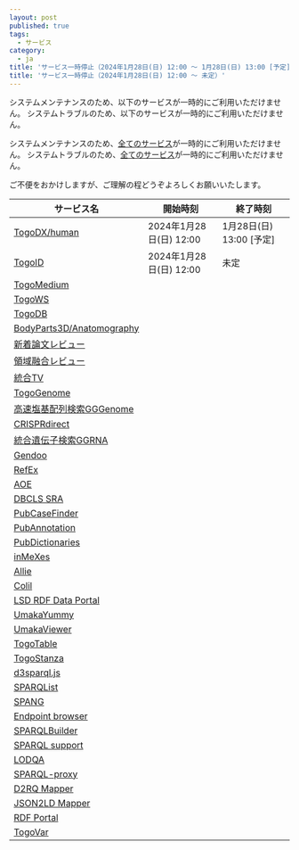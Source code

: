 ```yaml
---
layout: post
published: true
tags:
  - サービス
category:
  - ja
title: 'サービス一時停止（2024年1月28日(日) 12:00 ～ 1月28日(日) 13:00 [予定]）'
title: 'サービス一時停止（2024年1月28日(日) 12:00 ～ 未定）'
---
```

システムメンテナンスのため、以下のサービスが一時的にご利用いただけません。
システムトラブルのため、以下のサービスが一時的にご利用いただけません。

システムメンテナンスのため、[全てのサービス](https://dbcls.rois.ac.jp/services.html)が一時的にご利用いただけません。
システムトラブルのため、[全てのサービス](https://dbcls.rois.ac.jp/services.html)が一時的にご利用いただけません。

ご不便をおかけしますが、ご理解の程どうぞよろしくお願いいたします。


| サービス名| 開始時刻| 終了時刻 |
|---------|--------|---------|
| [TogoDX/human](https://togodx.dbcls.jp/human/) | 2024年1月28日(日) 12:00 | 1月28日(日) 13:00 [予定] |
| [TogoID](https://togoid.dbcls.jp/) | 2024年1月28日(日) 12:00 | 未定|
| [TogoMedium](http://togomedium.org/) |                     |               |
| [TogoWS](http://togows.org/)|             |               |
| [TogoDB](https://togodb.org/)|                     |               |
| [BodyParts3D/Anatomography](https://lifesciencedb.jp/bp3d/?lng=ja) |                     |               |
| [新着論文レビュー](https://first.lifesciencedb.jp/)  |                     |               |
| [領域融合レビュー](https://leading.lifesciencedb.jp/) |                     |               |
| [統合TV](https://togotv.dbcls.jp/) |                     |               |
| [TogoGenome](http://togogenome.org/) |                     |               |
| [高速塩基配列検索GGGenome](https://gggenome.dbcls.jp/) |                     |               |
| [CRISPRdirect](https://crispr.dbcls.jp/)|                     |               |
| [統合遺伝子検索GGRNA](https://ggrna.dbcls.jp/)  |                     |               |
| [Gendoo](https://gendoo.dbcls.jp/) |                     |               |
| [RefEx](https://refex.dbcls.jp/) |                     |               |
| [AOE](https://aoe.dbcls.jp/)|                     |               |
| [DBCLS SRA](https://sra.dbcls.jp/)|                     |               |
| [PubCaseFinder](https://pubcasefinder.dbcls.jp/)|                     |               |
| [PubAnnotation](https://pubannotation.org/home/index?locale=ja) |                     |               |
| [PubDictionaries](https://pubdictionaries.org/)|                     |               |
| [inMeXes](https://docman.dbcls.jp/im/)|                     |               |
| [Allie](https://allie.dbcls.jp/ja)|                     |               |
| [Colil](https://colil.dbcls.jp/browse/papers/)  |                     |               |
| [LSD RDF Data Portal](https://lsd.dbcls.jp/portal/) |                     |               |
| [UmakaYummy](https://yummydata.org/) |                     |               |
| [UmakaViewer](https://umaka-viewer.dbcls.jp/login)|                     |               |
| [TogoTable](https://togotable.dbcls.jp/)|                     |               |
| [TogoStanza](http://togostanza.org/)|                     |               |
| [d3sparql.js](http://biohackathon.org/d3sparql/) |                     |               |
| [SPARQList](https://github.com/dbcls/sparqlist) |                     |               |
| [SPANG](https://spang.dbcls.jp/) |                     |               |
| [Endpoint browser](https://sparql-support.dbcls.jp/endpoint-browser.html) |         |         |
| [SPARQLBuilder](https://www.sparqlbuilder.org/)|                     |               |
| [SPARQL support](https://sparql-support.dbcls.jp/) |                     |               |
| [LODQA](https://lodqa.org/) |                     |               |
| [SPARQL-proxy](https://github.com/dbcls/sparql-proxy) |                     |               |
| [D2RQ Mapper](http://d2rq.dbcls.jp/) |                     |               |
| [JSON2LD Mapper](https://json2ld.mapper.tokyo/) |                     |               |
| [RDF Portal](https://rdfportal.org/) |                     |               |
| [TogoVar](https://togovar.org/) |                     |               |
